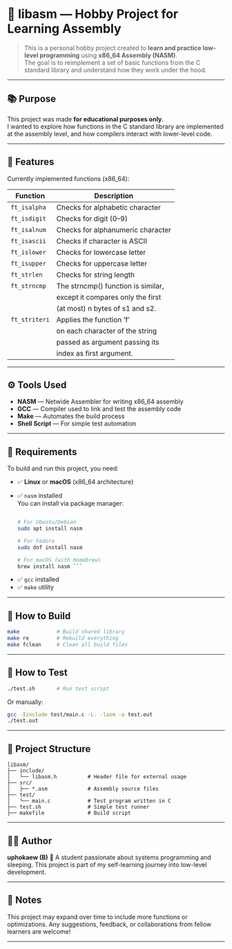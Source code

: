 # 🧠 libasm — Hobby Project for Learning Assembly

> This is a personal hobby project created to **learn and practice low-level programming** using **x86_64 Assembly (NASM)**.  
> The goal is to reimplement a set of basic functions from the C standard library and understand how they work under the hood.

---

## 📚 Purpose

This project was made **for educational purposes only**.  
I wanted to explore how functions in the C standard library are implemented at the assembly level, and how compilers interact with lower-level code.

---

## 🧪 Features

Currently implemented functions (x86_64):

| Function        | Description                        |
|-----------------|------------------------------------|
| `ft_isalpha`    | Checks for alphabetic character    |
| `ft_isdigit`    | Checks for digit (0–9)             |
| `ft_isalnum`    | Checks for alphanumeric character  |
| `ft_isascii`    | Checks if character is ASCII       |
| `ft_islower`    | Checks for lowercase letter        |
| `ft_isupper`    | Checks for uppercase letter        |
| `ft_strlen`     | Checks for string length           |
| `ft_strncmp`    | The strncmp() function is similar, |
|                 | except it compares only the first  |
|                 | (at most) n bytes of s1 and s2.    |
| `ft_striteri`   | Applies the function ’f’           |
|                 | on each character of the string    |
|                 | passed as argument passing its     |
|                 | index as first argument.           |
---

## ⚙️ Tools Used

- **NASM** — Netwide Assembler for writing x86_64 assembly
- **GCC** — Compiler used to link and test the assembly code
- **Make** — Automates the build process
- **Shell Script** — For simple test automation

---

## 🧰 Requirements

To build and run this project, you need:

- ✅ **Linux** or **macOS** (x86_64 architecture)
- ✅ `nasm` installed  
  You can install via package manager:

  ```bash

  # For Ubuntu/Debian
  sudo apt install nasm
  
  # For Fedora
  sudo dnf install nasm

  # For macOS (with Homebrew)
  brew install nasm ```

* ✅ `gcc` installed
* ✅ `make` utility

---

## 🔨 How to Build

```bash
make            # Build shared library
make re         # Rebuild everything
make fclean     # Clean all build files
```

---

## 🧪 How to Test

```bash
./test.sh       # Run test script
```

Or manually:

```bash
gcc -Iinclude test/main.c -L. -lasm -o test.out
./test.out
```

---

## 📁 Project Structure

```
libasm/
├── include/
│   └── libasm.h          # Header file for external usage
├── src/
│   ├── *.asm             # Assembly source files
├── test/
│   └── main.c            # Test program written in C
├── test.sh               # Simple test runner
├── makefile              # Build script

```

---

## 👨‍💻 Author

**uphokaew (B)** 🐝
A student passionate about systems programming and sleeping.
This project is part of my self-learning journey into low-level development.

---

## 💬 Notes

This project may expand over time to include more functions or optimizations.
Any suggestions, feedback, or collaborations from fellow learners are welcome!

---
